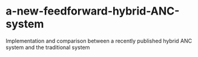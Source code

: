 # a-new-feedforward-hybrid-ANC-system
Implementation and comparison between a recently published hybrid ANC system and the traditional system
